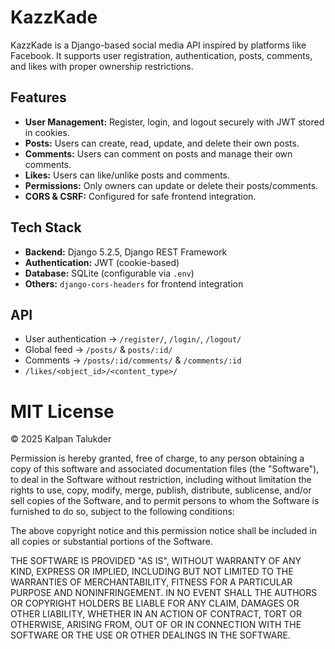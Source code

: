# KazzKade

KazzKade is a Django-based social media API inspired by platforms like Facebook. It supports user registration, authentication, posts, comments, and likes with proper ownership restrictions.

## Features

- **User Management:** Register, login, and logout securely with JWT stored in cookies.
- **Posts:** Users can create, read, update, and delete their own posts.
- **Comments:** Users can comment on posts and manage their own comments.
- **Likes:** Users can like/unlike posts and comments.
- **Permissions:** Only owners can update or delete their posts/comments.
- **CORS & CSRF:** Configured for safe frontend integration.

## Tech Stack

- **Backend:** Django 5.2.5, Django REST Framework
- **Authentication:** JWT (cookie-based)
- **Database:** SQLite (configurable via `.env`)
- **Others:** `django-cors-headers` for frontend integration

## API

- User authentication -> `/register/`, `/login/`, `/logout/`
- Global feed -> `/posts/` & `posts/:id/`
- Comments -> `/posts/:id/comments/` & `/comments/:id`
- `/likes/<object_id>/<content_type>/`

# MIT License

© 2025 Kalpan Talukder

Permission is hereby granted, free of charge, to any person obtaining a copy of this software and associated documentation files (the "Software"), to deal in the Software without restriction, including without limitation the rights to use, copy, modify, merge, publish, distribute, sublicense, and/or sell copies of the Software, and to permit persons to whom the Software is furnished to do so, subject to the following conditions:

The above copyright notice and this permission notice shall be included in all copies or substantial portions of the Software.

THE SOFTWARE IS PROVIDED "AS IS", WITHOUT WARRANTY OF ANY KIND, EXPRESS OR IMPLIED, INCLUDING BUT NOT LIMITED TO THE WARRANTIES OF MERCHANTABILITY, FITNESS FOR A PARTICULAR PURPOSE AND NONINFRINGEMENT. IN NO EVENT SHALL THE AUTHORS OR COPYRIGHT HOLDERS BE LIABLE FOR ANY CLAIM, DAMAGES OR OTHER LIABILITY, WHETHER IN AN ACTION OF CONTRACT, TORT OR OTHERWISE, ARISING FROM, OUT OF OR IN CONNECTION WITH THE SOFTWARE OR THE USE OR OTHER DEALINGS IN THE SOFTWARE.
